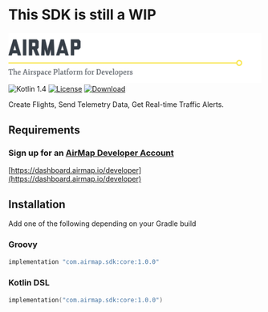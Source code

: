 # This SDK is still a WIP

![AirMap: The Airspace Platform for Developers](.github/logo.png)
![Kotlin 1.4](https://img.shields.io/badge/Kotlin-1.4-orange.svg)
[![License](https://img.shields.io/github/license/airmap/AirMapSDK-Kotlin)](LICENSE)
[![Download](https://img.shields.io/bintray/v/airmapio/maven/com.airmap.sdk.svg)](http://jcenter.bintray.com/com/airmap/sdk/core/)

Create Flights, Send Telemetry Data, Get Real-time Traffic Alerts.

## Requirements

### Sign up for an [AirMap Developer Account](https://dashboard.airmap.io/developer/)
 [https://dashboard.airmap.io/developer](https://dashboard.airmap.io/developer)

## Installation
Add one of the following depending on your Gradle build
### Groovy
```groovy
implementation "com.airmap.sdk:core:1.0.0"
```
### Kotlin DSL
```kotlin
implementation("com.airmap.sdk:core:1.0.0")
```

